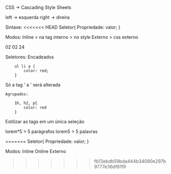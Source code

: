 CSS -> Cascading Style Sheets

left -> esquerda 
right -> direira 

Sintaxe:
<<<<<<< HEAD
    Seletor{ 
        Propriedade: valor;
    }

Modos:
    Inline > na tag 
    interno > no style 
    Externo > css externo

02 02 24

Seletores:
    Encadeados

        ul li a {
            color: red;
        }

Só a tag ' a ' será alterada

    Agrupados:

        1h, h2, p{
            color: red 
        }
Estilizar as tags em um única seleção 
 
lorem*5 > 5 parágrafos
lorem5 > 5 palavras 


=======
Seletor{ 
    Propriedade: valor;
}

Modos:
    Inline 
    Online 
    Externo
>>>>>>> fb13ebdb59bda444b34090e297b9777e36df81f9

